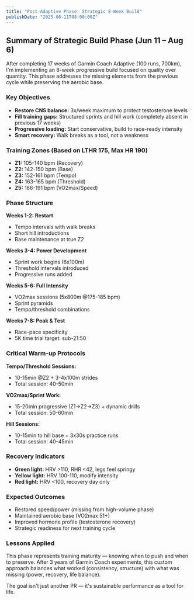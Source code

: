 ```yaml
---
title: "Post-Adaptive Phase: Strategic 8-Week Build"
publishDate: "2025-06-11T08:00:00Z"
---
```


## Summary of Strategic Build Phase (Jun 11 – Aug 6)

After completing 17 weeks of Garmin Coach Adaptive (100 runs, 700km), I'm implementing an 8-week progressive build focused on quality over quantity. This phase addresses the missing elements from the previous cycle while preserving the aerobic base.

### Key Objectives
- **Restore CNS balance:** 3x/week maximum to protect testosterone levels
- **Fill training gaps:** Structured sprints and hill work (completely absent in previous 17 weeks)
- **Progressive loading:** Start conservative, build to race-ready intensity
- **Smart recovery:** Walk breaks as a tool, not a weakness

### Training Zones (Based on LTHR 175, Max HR 190)
- **Z1:** 105-140 bpm (Recovery)
- **Z2:** 142-150 bpm (Base)
- **Z3:** 152-161 bpm (Tempo)
- **Z4:** 163-165 bpm (Threshold)
- **Z5:** 166-191 bpm (VO2max/Speed)

### Phase Structure

**Weeks 1-2: Restart**
- Tempo intervals with walk breaks
- Short hill introductions
- Base maintenance at true Z2

**Weeks 3-4: Power Development**
- Sprint work begins (6x100m)
- Threshold intervals introduced
- Progressive runs added

**Weeks 5-6: Full Intensity**
- VO2max sessions (5x800m @175-185 bpm)
- Sprint pyramids
- Tempo/threshold combinations

**Weeks 7-8: Peak & Test**
- Race-pace specificity
- 5K time trial target: sub-21:50

### Critical Warm-up Protocols

**Tempo/Threshold Sessions:**
- 10-15min @Z2 + 3-4x100m strides
- Total session: 40-50min

**VO2max/Sprint Work:**
- 15-20min progressive (Z1→Z2→Z3) + dynamic drills
- Total session: 50-60min

**Hill Sessions:**
- 10-15min to hill base + 3x30s practice runs
- Total session: 40-45min

### Recovery Indicators
- **Green light:** HRV >110, RHR <42, legs feel springy
- **Yellow light:** HRV 100-110, modify intensity
- **Red light:** HRV <100, recovery day only

### Expected Outcomes
- Restored speed/power (missing from high-volume phase)
- Maintained aerobic base (VO2max 51+)
- Improved hormone profile (testosterone recovery)
- Strategic readiness for next training cycle

### Lessons Applied
This phase represents training maturity — knowing when to push and when to preserve. After 3 years of Garmin Coach experiments, this custom approach balances what worked (consistency, structure) with what was missing (power, recovery, life balance).

The goal isn't just another PR — it's sustainable performance as a tool for life.
